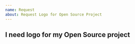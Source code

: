 ```yaml
---
name: Request
about: Request Logo for Open Source Project
---
```


## I need logo for my Open Source project

<!--

Please write something about your project and include the link to the website
if you have one and to your source code reposity (GitHub/BitBucket/GitLab etc.)

If you don't have website you should start creating one, you can use GitHub pages
if you use GitHub.

The project need to have some stars and good name. I know, it's hard to find
right name, but it's also hard to create logo for project with bad name.

-->
